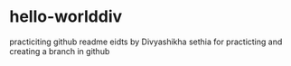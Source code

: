 # hello-worlddiv
practiciting github
readme eidts by Divyashikha sethia for practicting and creating a branch in github
